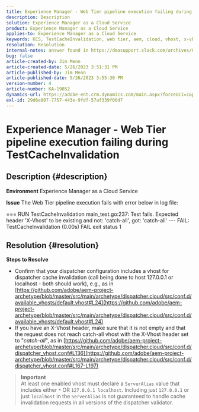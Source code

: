 ```yaml
---
title: Experience Manager - Web Tier pipeline execution failing during TestCacheInvalidation
description: Description
solution: Experience Manager as a Cloud Service
product: Experience Manager as a Cloud Service
applies-to: Experience Manager as a Cloud Service
keywords: KCS, TestCacheInvalidation, web tier, aem, cloud, vhost, x-vhost, troubleshooting, Experience Manager, pipeline execution failing, fail
resolution: Resolution
internal-notes: answer found in https://dmasupport.slack.com/archives/C013SBSHPKK/p1645102872540889?thread_ts=1645102277.855389&cid=C013SBSHPKK
bug: false
article-created-by: Jim Menn
article-created-date: 5/26/2023 3:51:31 PM
article-published-by: Jim Menn
article-published-date: 5/26/2023 3:55:30 PM
version-number: 4
article-number: KA-19052
dynamics-url: https://adobe-ent.crm.dynamics.com/main.aspx?forceUCI=1&pagetype=entityrecord&etn=knowledgearticle&id=7a6df82b-ddfb-ed11-8849-6045bd006e5a
exl-id: 29d6e807-7757-443e-9fdf-57af339f00d7
---
```

# Experience Manager - Web Tier pipeline execution failing during TestCacheInvalidation

## Description {#description}


<b>Environment</b>
 Experience Manager as a Cloud Service

<b>Issue</b>
 The Web Tier pipeline execution fails with error below in log file:

=== RUN TestCacheInvalidation
 main_test.go:237: Test fails. Expected header 'X-Vhost' to be existing and not: 'catch-all', got: 'catch-all'
 --- FAIL: TestCacheInvalidation (0.00s)
 FAIL
 exit status 1


## Resolution {#resolution}

<b>Steps to Resolve</b>

- Confirm that your dispatcher configuration includes a vhost for dispatcher cache invalidation (call being done to host 127.0.0.1 or localhost - both should work), e.g., as in [https://github.com/adobe/aem-project-archetype/blob/master/src/main/archetype/dispatcher.cloud/src/conf.d/available_vhosts/default.vhost#L24](https://github.com/adobe/aem-project-archetype/blob/master/src/main/archetype/dispatcher.cloud/src/conf.d/available_vhosts/default.vhost#L24)
- If you have an X-Vhost header, make sure that it is not empty and that the request does not reach catch-all vhost with the X-Vhost header set to "*catch-all*", as in [https://github.com/adobe/aem-project-archetype/blob/master/src/main/archetype/dispatcher.cloud/src/conf.d/dispatcher_vhost.conf#L136](https://github.com/adobe/aem-project-archetype/blob/master/src/main/archetype/dispatcher.cloud/src/conf.d/dispatcher_vhost.conf#L167-L197)

> **Important**  
> At least one enabled vhost must declare a `ServerAlias` value that includes either `*` OR `127.0.0.1 localhost`. Including just `127.0.0.1` or just `localhost` in the `ServerAlias` is not guaranteed to handle cache invalidation requests in all versions of the dispatcher validator.
